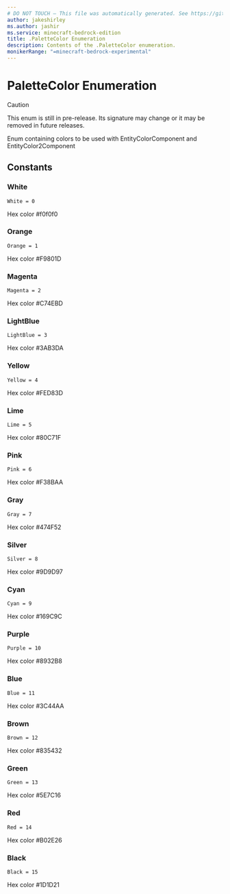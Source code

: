 ```yaml
---
# DO NOT TOUCH — This file was automatically generated. See https://github.com/mojang/minecraftapidocsgenerator to modify descriptions, examples, etc.
author: jakeshirley
ms.author: jashir
ms.service: minecraft-bedrock-edition
title: .PaletteColor Enumeration
description: Contents of the .PaletteColor enumeration.
monikerRange: "=minecraft-bedrock-experimental"
---
```

# PaletteColor Enumeration

> [!CAUTION]
> This enum is still in pre-release.  Its signature may change or it may be removed in future releases.

Enum containing colors to be used with EntityColorComponent and EntityColor2Component

## Constants
### **White**
`White = 0`

Hex color #f0f0f0
### **Orange**
`Orange = 1`

Hex color #F9801D
### **Magenta**
`Magenta = 2`

Hex color #C74EBD
### **LightBlue**
`LightBlue = 3`

Hex color #3AB3DA
### **Yellow**
`Yellow = 4`

Hex color #FED83D
### **Lime**
`Lime = 5`

Hex color #80C71F
### **Pink**
`Pink = 6`

Hex color #F38BAA
### **Gray**
`Gray = 7`

Hex color #474F52
### **Silver**
`Silver = 8`

Hex color #9D9D97
### **Cyan**
`Cyan = 9`

Hex color #169C9C
### **Purple**
`Purple = 10`

Hex color #8932B8
### **Blue**
`Blue = 11`

Hex color #3C44AA
### **Brown**
`Brown = 12`

Hex color #835432
### **Green**
`Green = 13`

Hex color #5E7C16
### **Red**
`Red = 14`

Hex color #B02E26
### **Black**
`Black = 15`

Hex color #1D1D21
